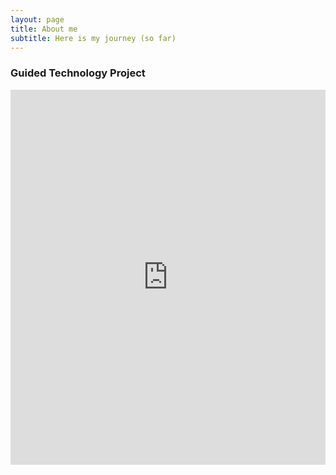 ```yaml
---
layout: page
title: About me
subtitle: Here is my journey (so far)
---
```


### **Guided Technology Project**



<iframe src='https://view.officeapps.live.com/op/embed.aspx?src=[https://drive.google.com/file/d/1rMtwkB88oXTxVAkM8oLfBqd39cM2IR_F/view?usp=sharing]' width='100%' height='600px' frameborder='0'>